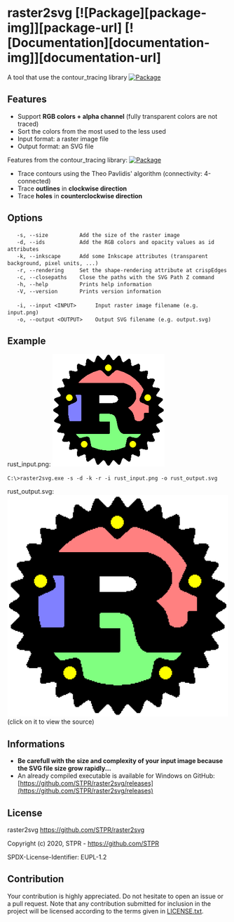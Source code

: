 # raster2svg [![Package][package-img]][package-url] [![Documentation][documentation-img]][documentation-url]

A tool that use the contour_tracing library [![Package][libpackage-img]][libpackage-url]

## Features

- Support **RGB colors + alpha channel** (fully transparent colors are not traced)
- Sort the colors from the most used to the less used
- Input format: a raster image file
- Output format: an SVG file

Features from the contour_tracing library: [![Package][libpackage-img]][libpackage-url]
- Trace contours using the Theo Pavlidis' algorithm (connectivity: 4-connected)
- Trace **outlines** in **clockwise direction**
- Trace **holes** in **counterclockwise direction**

## Options
```
   -s, --size          Add the size of the raster image
   -d, --ids           Add the RGB colors and opacity values as id attributes
   -k, --inkscape      Add some Inkscape attributes (transparent background, pixel units, ...)
   -r, --rendering     Set the shape-rendering attribute at crispEdges
   -c, --closepaths    Close the paths with the SVG Path Z command
   -h, --help          Prints help information
   -V, --version       Prints version information

   -i, --input <INPUT>      Input raster image filename (e.g. input.png)
   -o, --output <OUTPUT>    Output SVG filename (e.g. output.svg)
```
## Example

rust_input.png: [![rust_input.png][rust-input-img]][rust-input-url]

`C:\>raster2svg.exe -s -d -k -r -i rust_input.png -o rust_output.svg`

rust_output.svg: [![rust_output.svg][rust-output-img]][rust-output-url] (click on it to view the source)

## Informations

- **Be carefull with the size and complexity of your input image because the SVG file size grow rapidly...**
- An already compiled executable is available for Windows on GitHub: [https://github.com/STPR/raster2svg/releases](https://github.com/STPR/raster2svg/releases)

[libpackage-img]: https://img.shields.io/crates/v/contour_tracing.svg
[libpackage-url]: https://crates.io/crates/contour_tracing
[rust-input-img]: https://github.com/STPR/raster2svg/raw/master/example/rust_input.png
[rust-input-url]: https://github.com/STPR/raster2svg/raw/master/example/rust_input.png
[rust-output-img]: https://github.com/STPR/raster2svg/raw/master/example/rust_output.svg?sanitize=true
[rust-output-url]: https://github.com/STPR/raster2svg/raw/master/example/rust_output.svg

## License

raster2svg
https://github.com/STPR/raster2svg

Copyright (c) 2020, STPR - https://github.com/STPR

SPDX-License-Identifier: EUPL-1.2

## Contribution

Your contribution is highly appreciated. Do not hesitate to open an issue or a
pull request. Note that any contribution submitted for inclusion in the project
will be licensed according to the terms given in [LICENSE.txt](LICENSE.txt).

[libpackage-img]: https://img.shields.io/crates/v/contour_tracing.svg
[libpackage-url]: https://crates.io/crates/contour_tracing
[rust-input-img]: https://github.com/STPR/raster2svg/raw/master/example/rust_input.png
[rust-input-url]: https://github.com/STPR/raster2svg/raw/master/example/rust_input.png
[rust-output-img]: https://github.com/STPR/raster2svg/raw/master/example/rust_output.svg
[rust-output-url]: https://github.com/STPR/raster2svg/raw/master/example/rust_output.svg
